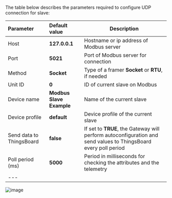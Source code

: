 The table below describes the parameters required to configure UDP connection for slave:

| **Parameter**            | **Default value**        | **Description**                                                                                                 |
|:-------------------------|:-------------------------|-----------------------------------------------------------------------------------------------------------------
| Host                     | **127.0.0.1**            | Hostname or ip address of Modbus server                                                                         |
| Port                     | **5021**                 | Port of Modbus server for connection                                                                            |
| Method                   | **Socket**               | Type of a framer **Socket** or **RTU**, if needed                                                               |
| Unit ID                  | **0**                    | ID of current slave on Modbus                                                                                   |
| Device name              | **Modbus Slave Example** | Name of the current slave                                                                                       |
| Device profile           | **default**              | Device profile of the current slave                                                                             |
| Send data to ThingsBoard | **false**                | If set to **TRUE**, the Gateway will perform autoconfiguration and send values to ThingsBoard every poll period |
| Poll period (ms)         | **5000**                 | Period in milliseconds for checking the attributes and the telemetry                                            |
| ---                      

![image](https://img.thingsboard.io/gateway/modbus-connector/udp-server-configuration-section-1-ce.png)